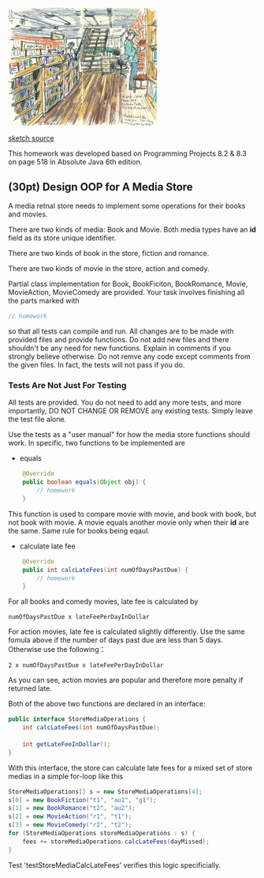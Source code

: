 <img src="images/media_store.jpg"
     alt="media store sketch"
     width="60%" />
     
[sketch source](http://www.urbansketchers.org/2009/12/sketching-at-historic-bookstore-in.html) 

This homework was developed based on Programming Projects 8.2 & 8.3 on page 518 in Absolute Java 6th edition.

## (30pt) Design OOP for A Media Store

A media retnal store needs to implement some operations for their books and movies. 

There are two kinds of media: Book and Movie. Both media types have an **id** field as its store unique identifier. 

There are two kinds of book in the store, fiction and romance.

There are two kinds of movie in the store, action and comedy.

Partial class implementation for Book, BookFiciton, BookRomance, Movie, MovieAction, MovieComedy are provided. Your task involves finishing all the parts marked with

```java
// homework
```

so that all tests can compile and run. All changes are to be made with provided files and provide functions. Do not add new files and there shouldn't be any need for new functions. Explain in comments if you strongly believe otherwise. Do not remve any code except comments from the given files. In fact, the tests will not pass if you do. 

### Tests Are Not Just For Testing

All tests are provided. You do not need to add any more tests, and more importantly, DO NOT CHANGE OR REMOVE any existing tests. Simply leave the test file alone. 

Use the tests as a "user manual" for how the media store functions should work. In specific, two functions to be implemented are

- equals

```java
    @Override
    public boolean equals(Object obj) {
        // homework
    }
```

This function is used to compare movie with movie, and book with book, but not book with movie. A movie equals another movie only when their **id** are the same. Same rule for books being eqaul. 

- calculate late fee

```java
    @Override
    public int calcLateFees(int numOfDaysPastDue) {
        // homework
    }
```

For all books and comedy movies, late fee is calculated by

```
numOfDaysPastDue x lateFeePerDayInDollar
```

For action movies, late fee is calculated slightly differently. Use the same fomula above if the number of days past due are less than 5 days. Otherwise use the following：

```
2 x numOfDaysPastDue x lateFeePerDayInDollar
```

As you can see, action movies are popular and therefore more penalty if returned late.

Both of the above two functions are declared in an interface:

```java
public interface StoreMediaOperations {
    int calcLateFees(int numOfDaysPastDue);

    int getLateFeeInDollar();
}
```

With this interface, the store can calculate late fees for a mixed set of store medias in a simple for-loop like this

```java
StoreMediaOperations[] s = new StoreMediaOperations[4];
s[0] = new BookFiction("t1", "au1", "g1");
s[1] = new BookRomance("t2", "au2");
s[2] = new MovieAction("r1", "t1");
s[3] = new MovieComedy("r2", "t2");
for (StoreMediaOperations storeMediaOperations : s) {
	fees += storeMediaOperations.calcLateFees(dayMissed);
}
```

Test 'testStoreMediaCalcLateFees' verifies this logic specificially. 

